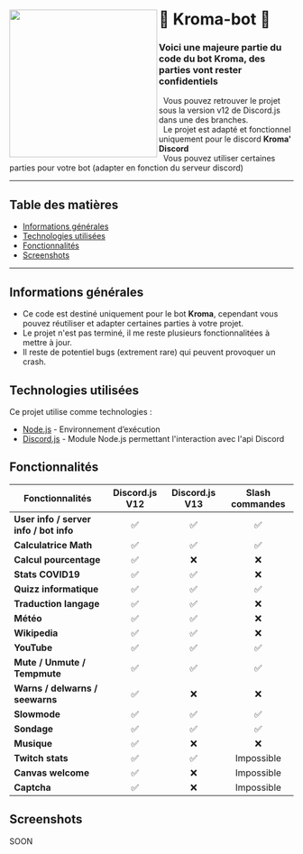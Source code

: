 # 🤖 Kroma-bot 🤖 [<img align="left" src="https://cdn.discordapp.com/avatars/500959710883872798/12d5da288ac949817abc8c5a49784079.png?size=256" width="262px"/>](https://code.visualstudio.com/)

### Voici une majeure partie du code du bot Kroma, des parties vont rester confidentiels
&nbsp; Vous pouvez retrouver le projet sous la version v12 de Discord.js dans une des branches.  
&nbsp; Le projet est adapté et fonctionnel uniquement pour le discord **Kroma' Discord**  
&nbsp; Vous pouvez utiliser certaines parties pour votre bot (adapter en fonction du serveur discord)

---

## Table des matières
* [Informations générales](#informations-générales)
* [Technologies utilisées](#technologies-utilisées)
* [Fonctionnalités](#fonctionnalités)
* [Screenshots](#screenshots)

---

## Informations générales
- Ce code est destiné uniquement pour le bot **Kroma**, cependant vous pouvez réutiliser et adapter certaines parties à votre projet.
- Le projet n'est pas terminé, il me reste plusieurs fonctionnalitées à mettre à jour.
- Il reste de potentiel bugs (extrement rare) qui peuvent provoquer un crash.

## Technologies utilisées
Ce projet utilise comme technologies :
- [Node.js](https://nodejs.org/fr/) - Environnement d’exécution
- [Discord.js](https://discord.js.org/#/) - Module Node.js permettant l'interaction avec l'api Discord

## Fonctionnalités
| Fonctionnalités        | Discord.js V12     | Discord.js V13 | Slash commandes |
| - |:-:|:-:|:-:|
| **User info / server info / bot info**  	| :white_check_mark:	| :white_check_mark:	| :white_check_mark:	|
| **Calculatrice Math**  	| :white_check_mark:	| :white_check_mark: 	| :white_check_mark:	|
| **Calcul pourcentage**  	| :white_check_mark: 	| :x: | :x: |
| **Stats COVID19** 	| :white_check_mark: | :white_check_mark: | :x:	|
| **Quizz informatique**  	| :white_check_mark: 	|  :white_check_mark: 	| :white_check_mark:	|
| **Traduction langage** 	| :white_check_mark:	| :white_check_mark: 	| :x:	|
| **Météo**  	| :white_check_mark:	| :white_check_mark: 	| :x:	|
| **Wikipedia**  	| :white_check_mark: 	| :white_check_mark: 	| :x:	|
| **YouTube** 	| :white_check_mark: 	| :white_check_mark:	| :white_check_mark:	|
| **Mute / Unmute / Tempmute** 	| :white_check_mark: |  :white_check_mark:	| :white_check_mark:	|
| **Warns / delwarns / seewarns**	| :white_check_mark: 	| :x:	| :x:	|
| **Slowmode**	| :white_check_mark: 	| :white_check_mark:	| :white_check_mark:	|
| **Sondage**	| :white_check_mark: 	| :white_check_mark:	| :white_check_mark:	|
| **Musique** 	| :white_check_mark: 	| :x: | :x:	|
| **Twitch stats**	| :white_check_mark:	| :white_check_mark: | Impossible |
| **Canvas welcome**	| :white_check_mark:	| :x:	| Impossible |
| **Captcha** 	| :white_check_mark:| :x: | Impossible |

## Screenshots

SOON
